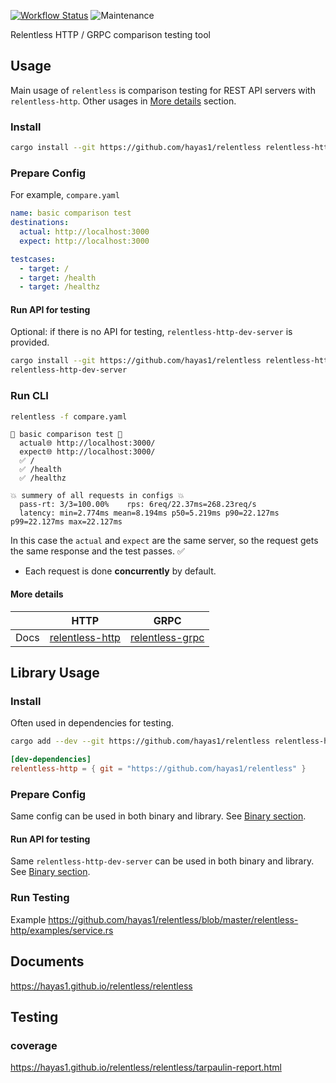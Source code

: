 [![Workflow Status](https://github.com/hayas1/relentless/workflows/Master/badge.svg)](https://github.com/hayas1/relentless/actions?query=workflow%3A%22Master%22)
![Maintenance](https://img.shields.io/badge/maintenance-experimental-blue.svg)


<!-- cargo-rdme start -->

Relentless HTTP / GRPC comparison testing tool

## Usage
Main usage of `relentless` is comparison testing for REST API servers with `relentless-http`.
Other usages in [More details](#more-details) section.

### Install
```sh
cargo install --git https://github.com/hayas1/relentless relentless-http
```

### Prepare Config
For example, `compare.yaml`
```yaml
name: basic comparison test
destinations:
  actual: http://localhost:3000
  expect: http://localhost:3000

testcases:
  - target: /
  - target: /health
  - target: /healthz
```

#### Run API for testing
Optional: if there is no API for testing, `relentless-http-dev-server` is provided.
```sh
cargo install --git https://github.com/hayas1/relentless relentless-http-dev-server
relentless-http-dev-server
```

### Run CLI
```sh
relentless -f compare.yaml
```
```plaintext
🚀 basic comparison test 🚀
  actual🌐 http://localhost:3000/
  expect🌐 http://localhost:3000/
  ✅ /
  ✅ /health
  ✅ /healthz

💥 summery of all requests in configs 💥
  pass-rt: 3/3=100.00%    rps: 6req/22.37ms=268.23req/s
  latency: min=2.774ms mean=8.194ms p50=5.219ms p90=22.127ms p99=22.127ms max=22.127ms
```
In this case the `actual` and `expect` are the same server, so the request gets the same response and the test passes. ✅
- Each request is done **concurrently** by default.

#### More details
| | HTTP | GRPC |
| --- | --- | --- |
| Docs | [relentless-http](https://hayas1.github.io/relentless/relentless_http/) |[relentless-grpc](https://hayas1.github.io/relentless/relentless_grpc/) |

## Library Usage
### Install
Often used in dependencies for testing.
```sh
cargo add --dev --git https://github.com/hayas1/relentless relentless-http
```
```toml
[dev-dependencies]
relentless-http = { git = "https://github.com/hayas1/relentless" }
```

### Prepare Config
Same config can be used in both binary and library. See [Binary section](#prepare-config).

#### Run API for testing
Same `relentless-http-dev-server` can be used in both binary and library. See [Binary section](#run-api-for-testing).

### Run Testing
Example <https://github.com/hayas1/relentless/blob/master/relentless-http/examples/service.rs>

## Documents
<https://hayas1.github.io/relentless/relentless>

## Testing
### coverage
<https://hayas1.github.io/relentless/relentless/tarpaulin-report.html>

<!-- cargo-rdme end -->
